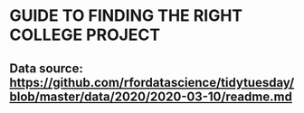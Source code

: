 # GUIDE TO FINDING THE RIGHT COLLEGE PROJECT

## Data source: https://github.com/rfordatascience/tidytuesday/blob/master/data/2020/2020-03-10/readme.md
